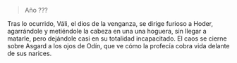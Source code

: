 > Año ???

Tras lo ocurrido, Váli, el dios de la venganza, se dirige furioso a Hoder, agarrándole y metiéndole la cabeza en una una hoguera, sin llegar a matarle, pero dejándole casi en su totalidad incapacitado. El caos se cierne sobre Asgard a los ojos de Odín, que ve cómo la profecía cobra vida delante de sus narices.